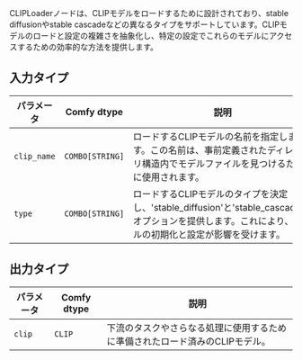 CLIPLoaderノードは、CLIPモデルをロードするために設計されており、stable diffusionやstable cascadeなどの異なるタイプをサポートしています。CLIPモデルのロードと設定の複雑さを抽象化し、特定の設定でこれらのモデルにアクセスするための効率的な方法を提供します。

## 入力タイプ

| パラメータ     | Comfy dtype  | 説明 |
|---------------|--------------|------|
| `clip_name`   | `COMBO[STRING]` | ロードするCLIPモデルの名前を指定します。この名前は、事前定義されたディレクトリ構造内でモデルファイルを見つけるために使用されます。 |
| `type`        | `COMBO[STRING]` | ロードするCLIPモデルのタイプを決定し、'stable_diffusion'と'stable_cascade'のオプションを提供します。これにより、モデルの初期化と設定が影響を受けます。 |

## 出力タイプ

| パラメータ | Comfy dtype | 説明 |
|-----------|-------------|------|
| `clip`    | `CLIP`      | 下流のタスクやさらなる処理に使用するために準備されたロード済みのCLIPモデル。 |
